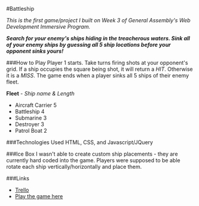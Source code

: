 #Battleship

_This is the first game/project I built on Week 3 of General Assembly's Web Development Immersive Program._

_**Search for your enemy's ships hiding in the treacherous waters. Sink all of your enemy ships by guessing all 5 ship locations before your opponent sinks yours!**_

###How to Play
Player 1 starts. Take turns firing shots at your opponent's grid. If a ship occupies the square being shot, it will return a _HIT_. Otherwise it is a _MISS_.
The game ends when a player sinks all 5 ships of their enemy fleet.

**Fleet** - _Ship name & Length_

* Aircraft Carrier 5
* Battleship 4
* Submarine 3
* Destroyer 3
* Patrol Boat 2

###Technologies Used
HTML, CSS, and Javascript/JQuery

###Ice Box
I wasn't able to create custom ship placements - they are currently hard coded into the game. Players were supposed to be able rotate each ship vertically/horizontally and place them.
  
###Links
* [Trello](https://trello.com/b/bf9pjEim/project-1-game)
* [Play the game here](https://staysee.github.io/project-1)
